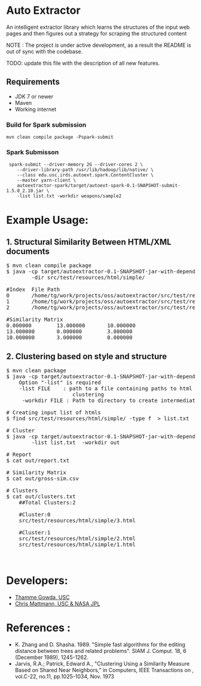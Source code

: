 # Auto Extractor
An intelligent extractor library which learns the structures of the input web pages and then figures out a strategy for scraping the structured content


NOTE : The project is under active development, as a result the README is out of sync with the codebase.

TODO: update this file with the description of all new features.


## Requirements
+ JDK 7 or newer
+ Maven
+ Working internet

### Build for Spark submission
 `mvn clean compile package -Pspark-submit`

### Spark Submisson
```
 spark-submit --driver-memory 2G --driver-cores 2 \
    --driver-library-path /usr/lib/hadoop/lib/native/ \
    --class edu.usc.irds.autoext.spark.ContentCluster \
    --master yarn-client \
    autoextractor-spark/target/autoext-spark-0.1-SNAPSHOT-submit-1.5.0_2.10.jar \
    -list list.txt -workdir weapons/sample2
```




# Example Usage:
## 1. Structural Similarity Between HTML/XML documents
<pre>
$ mvn clean compile package
$ java -cp target/autoextractor-0.1-SNAPSHOT-jar-with-dependencies.jar edu.usc.irds.autoext.tree.ZSTEDComputer \
        -dir src/test/resources/html/simple/

#Index  File Path
0       /home/tg/work/projects/oss/autoextractor/src/test/resources/html/simple/3.html
1       /home/tg/work/projects/oss/autoextractor/src/test/resources/html/simple/2.html
2       /home/tg/work/projects/oss/autoextractor/src/test/resources/html/simple/1.html

#Similarity Matrix
0.000000        13.000000       10.000000       
13.000000       0.000000        3.000000        
10.000000       3.000000        0.000000 
</pre>

## 2. Clustering based on style and structure
 
<pre>
$ mvn clean package
$ java -cp target/autoextractor-0.1-SNAPSHOT-jar-with-dependencies.jar edu.usc.irds.autoext.cluster.FileClusterer
    Option "-list" is required
    -list FILE    : path to a file containing paths to html files that requires
                     clustering
     -workdir FILE : Path to directory to create intermediate files and reports

# Creating input list of htmls
$ find src/test/resources/html/simple/ -type f  > list.txt

# Cluster
$ java -cp target/autoextractor-0.1-SNAPSHOT-jar-with-dependencies.jar edu.usc.irds.autoext.cluster.FileClusterer \
        -list list.txt  -workdir out

# Report 
$ cat out/report.txt

# Similarity Matrix
$ cat out/gross-sim.csv

# Clusters
$ cat out/clusters.txt 
    ##Total Clusters:2
    
    #Cluster:0
    src/test/resources/html/simple/3.html
    
    #Cluster:1
    src/test/resources/html/simple/2.html
    src/test/resources/html/simple/1.html

 
</pre>


# Developers: 
* [Thamme Gowda, USC](mailto:tgowdan@gmail.com)
* [Chris Mattmann, USC & NASA JPL]()


# References :
+ K. Zhang and D. Shasha. 1989. "Simple fast algorithms for the editing distance between trees and related problems". SIAM J. Comput. 18, 6 (December 1989), 1245-1262. 
+ Jarvis, R.A.; Patrick, Edward A., "Clustering Using a Similarity Measure Based on Shared Near Neighbors," in Computers, IEEE Transactions on , vol.C-22, no.11, pp.1025-1034, Nov. 1973

